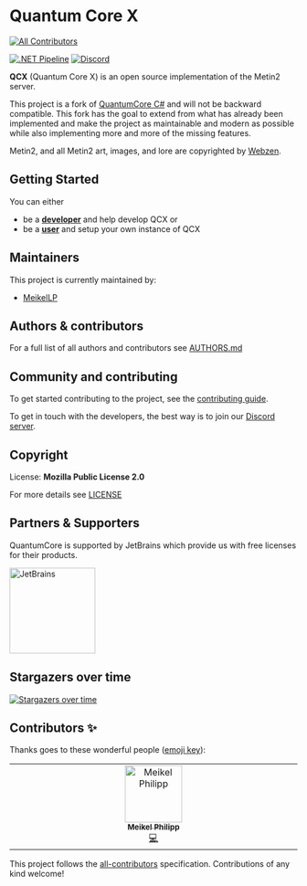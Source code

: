 # Quantum Core X
<!-- ALL-CONTRIBUTORS-BADGE:START - Do not remove or modify this section -->
[![All Contributors](https://img.shields.io/badge/all_contributors-1-orange.svg?style=flat-square)](#contributors-)
<!-- ALL-CONTRIBUTORS-BADGE:END -->

[![.NET Pipeline](https://github.com/MeikelLP/quantum-core-x/actions/workflows/dotnet-pipeline.yml/badge.svg)](https://github.com/MeikelLP/quantum-core-x/actions/workflows/dotnet-pipeline.yml) [![Discord](https://img.shields.io/discord/702273847386439790?logo=discord&logoColor=white&label=Discord)](https://discord.gg/QAvu7Q9hmn)

**QCX** (Quantum Core X) is an open source implementation of the Metin2 server.

This project is a fork of [QuantumCore C#](https://gitlab.com/quantum-core/core-dotnet/) and will not be backward compatible. This fork has the goal to extend from what has already been implemented and make the project as maintainable and modern as possible while also implementing more and more of the missing features.

Metin2, and all Metin2 art, images, and lore are copyrighted by [Webzen](http://webzen.com/ "Webzen").

## Getting Started

You can either

* be a [**developer**](docs/docs/Getting%20Started/developer.md) and help develop QCX or
* be a [**user**](docs/docs/Getting%20Started/user.md) and setup your own instance of QCX

## Maintainers

This project is currently maintained by:

* [MeikelLP](https://github.com/MeikelLP)

## Authors & contributors
For a full list of all authors and contributors see [AUTHORS.md](AUTHORS.md)

## Community and contributing
To get started contributing to the project, see the [contributing guide](CONTRIBUTING.md).

To get in touch with the developers, the best way is to join our [Discord server](https://discord.gg/6VhbYxX).

## Copyright
License: **Mozilla Public License 2.0**

For more details see [LICENSE](LICENSE)

## Partners & Supporters
QuantumCore is supported by JetBrains which provide us with free licenses for their products.

[<img src="docs/images/jetbrains.png" alt="JetBrains" width=150>](https://www.jetbrains.com/?from=QuantumCore)
                        
## Stargazers over time
[![Stargazers over time](https://starchart.cc/MeikelLP/quantum-core-x.svg?variant=adaptive)](https://starchart.cc/MeikelLP/quantum-core-x)

## Contributors ✨

Thanks goes to these wonderful people ([emoji key](https://allcontributors.org/docs/en/emoji-key)):

<!-- ALL-CONTRIBUTORS-LIST:START - Do not remove or modify this section -->
<!-- prettier-ignore-start -->
<!-- markdownlint-disable -->
<table>
  <tbody>
    <tr>
      <td align="center" valign="top" width="14.28%"><a href="https://github.com/MeikelLP"><img src="https://avatars.githubusercontent.com/u/11669846?v=4?s=100" width="100px;" alt="Meikel Philipp"/><br /><sub><b>Meikel Philipp</b></sub></a><br /><a href="https://github.com/MeikelLP/quantum-core-x/commits?author=MeikelLP" title="Code">💻</a></td>
    </tr>
  </tbody>
</table>

<!-- markdownlint-restore -->
<!-- prettier-ignore-end -->

<!-- ALL-CONTRIBUTORS-LIST:END -->

This project follows the [all-contributors](https://github.com/all-contributors/all-contributors) specification. Contributions of any kind welcome!